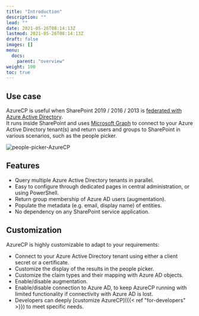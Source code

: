 ```yaml
---
title: "Introduction"
description: ""
lead: ""
date: 2021-05-26T08:14:13Z
lastmod: 2021-05-26T08:14:13Z
draft: false
images: []
menu: 
  docs:
    parent: "overview"
weight: 100
toc: true
---
```


## Use case

AzureCP is useful when SharePoint 2019 / 2016 / 2013 is [federated with Azure Active Directory](https://docs.microsoft.com/en-us/azure/active-directory/saas-apps/sharepoint-on-premises-tutorial).  
It runs inside SharePoint and uses [Microsoft Graph](https://developer.microsoft.com/en-us/graph/) to connect to your Azure Active Directory tenant(s) and return users and groups to SharePoint in various scenarios, such as the people picker.

![people-picker-AzureCP](/images/people-picker-AzureCP.png)

## Features

- Query multiple Azure Active Directory tenants in parallel.
- Easy to configure through dedicated pages in central administration, or using PowerShell.
- Return group membership of Azure AD users (augmentation).
- Populate the metadata (e.g. email, display name) of entities.
- No dependency on any SharePoint service application.

## Customization

AzureCP is highly customizable to adapt to your requirements:

- Connect to your Azure Active Directory tenant using either a client secret or a certificate.
- Customize the display of the results in the people picker.
- Customize the claim types and their mapping with Azure AD objects.
- Enable/disable augmentation.
- Enable/disable connection to Azure AD, to keep AzureCP running with limited functionality if connectivity with Azure AD is lost.
- Developers can deeply [customize AzureCP]({{< ref "for-developers" >}}) to meet specific needs.
